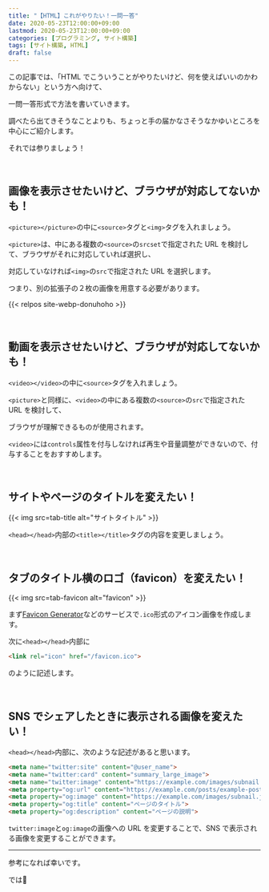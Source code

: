 ```yaml
---
title: "【HTML】これがやりたい！一問一答"
date: 2020-05-23T12:00:00+09:00
lastmod: 2020-05-23T12:00:00+09:00
categories: [プログラミング, サイト構築]
tags: [サイト構築, HTML]
draft: false
---
```


この記事では、「HTML でこういうことがやりたいけど、何を使えばいいのかわからない」という方へ向けて、

一問一答形式で方法を書いていきます。

調べたら出てきそうなことよりも、ちょっと手の届かなさそうなかゆいところを中心にご紹介します。

それでは参りましょう！

<!--more-->

<br>

## 画像を表示させたいけど、ブラウザが対応してないかも！

`<picture></picture>`の中に`<source>`タグと`<img>`タグを入れましょう。

`<picture>`は、中にある複数の`<source>`の`srcset`で指定された URL を検討して、ブラウザがそれに対応していれば選択し、

対応していなければ`<img>`の`src`で指定された URL を選択します。

つまり、別の拡張子の２枚の画像を用意する必要があります。

{{< relpos site-webp-donuhoho >}}

<br>

## 動画を表示させたいけど、ブラウザが対応してないかも！

`<video></video>`の中に`<source>`タグを入れましょう。

`<picture>`と同様に、`<video>`の中にある複数の`<source>`の`src`で指定された URL を検討して、

ブラウザが理解できるものが使用されます。

`<video>`には`controls`属性を付与しなければ再生や音量調整ができないので、付与することをおすすめします。

<br>

## サイトやページのタイトルを変えたい！

{{< img src=tab-title alt="サイトタイトル" >}}

`<head></head>`内部の`<title></title>`タグの内容を変更しましょう。

<br>

## タブのタイトル横のロゴ（favicon）を変えたい！

{{< img src=tab-favicon alt="favicon" >}}

まず[Favicon Generator](https://realfavicongenerator.net/)などのサービスで`.ico`形式のアイコン画像を作成します。

次に`<head></head>`内部に

```html {linenos=false}
<link rel="icon" href="/favicon.ico">
```

のように記述します。

<br>

## SNS でシェアしたときに表示される画像を変えたい！

`<head></head>`内部に、次のような記述があると思います。

```html {linenos=false, hl_lines=[3, 5]}
<meta name="twitter:site" content="@user_name">
<meta name="twitter:card" content="summary_large_image">
<meta name="twitter:image" content="https://example.com/images/subnail.jpg">
<meta property="og:url" content="https://example.com/posts/example-post/">
<meta property="og:image" content="https://example.com/images/subnail.jpg">
<meta property="og:title" content="ページのタイトル">
<meta property="og:description" content="ページの説明">
```

`twitter:image`と`og:image`の画像への URL を変更することで、SNS で表示される画像を変更することができます。

---

参考になれば幸いです。

では:wave: